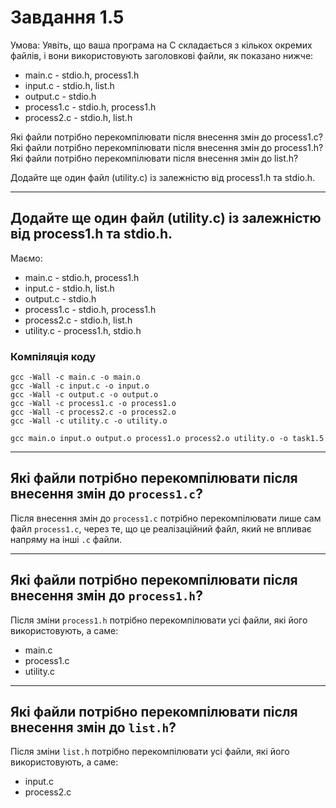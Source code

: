 # Завдання 1.5

Умова: Уявіть, що ваша програма на C складається з кількох окремих файлів, і вони використовують заголовкові файли, як показано нижче:
- main.c - stdio.h, process1.h  
- input.c - stdio.h, list.h  
- output.c - stdio.h  
- process1.c - stdio.h, process1.h  
- process2.c - stdio.h, list.h

Які файли потрібно перекомпілювати після внесення змін до process1.c?
Які файли потрібно перекомпілювати після внесення змін до process1.h?
Які файли потрібно перекомпілювати після внесення змін до list.h?

Додайте ще один файл (utility.c) із залежністю від process1.h та stdio.h.

---

## Додайте ще один файл (utility.c) із залежністю від process1.h та stdio.h.

Маємо:
- main.c - stdio.h, process1.h  
- input.c - stdio.h, list.h  
- output.c - stdio.h  
- process1.c - stdio.h, process1.h  
- process2.c - stdio.h, list.h
- utility.c - process1.h, stdio.h

### Компіляція коду
```
gcc -Wall -c main.c -o main.o
gcc -Wall -c input.c -o input.o
gcc -Wall -c output.c -o output.o
gcc -Wall -c process1.c -o process1.o
gcc -Wall -c process2.c -o process2.o
gcc -Wall -c utility.c -o utility.o
```
```
gcc main.o input.o output.o process1.o process2.o utility.o -o task1.5
```

---

## Які файли потрібно перекомпілювати після внесення змін до `process1.c`?

Після внесення змін до `process1.c` потрібно перекомпілювати лише сам файл `process1.c`, через те, що це реалізаційний файл, який не впливає напряму на інші `.c` файли.

---

## Які файли потрібно перекомпілювати після внесення змін до `process1.h`?

Після зміни `process1.h` потрібно перекомпілювати усі файли, які його використовують, а саме:
- main.c 
- process1.c
- utility.c 

---

## Які файли потрібно перекомпілювати після внесення змін до `list.h`?

Після зміни `list.h` потрібно перекомпілювати усі файли, які його використовують, а саме:
- input.c
- process2.c

